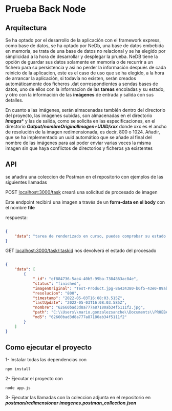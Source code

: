 # Prueba Back Node  #
## Arquitectura ##

Se ha optado por el desarrollo de la aplicación con el framework express, como base de datos, se ha optado por NeDb, una base de datos embebida en memoria, se trata de una base de datos no relacional y se ha elegido por simplicidad a la hora de desarrollar y desplegar la prueba. NeDB tiene la opción de guardar sus datos solamente en memoria o de recurrir a un fichero para su persistencia y asi no perder la información después de cada reinicio de la aplicacion, este es el caso de uso que se ha elegido, a la hora de arrancar la aplicación, si todavía no existen, serán creados automáticamente dos ficheros .dat correspondientes a sendas bases de datos, uno de ellos con la informacion de las **tareas** encoladas y su estado, y otro con la información de las **imágenes** de entrada y salida con sus detalles.

En cuanto a las imágenes, serán almacenadas también dentro del directorio del proyecto, las imágenes subidas, son almacenadas en el directorio ***Images**** y las de salida, como se solicita en las especificaciones, en el directorio ***Output/nombreOriginalImagen+UUID/xxx*** donde xxx es el ancho de resolución de la imagen redimensionada, es decir, 800 o 1024.
Añadir, que se ha implementado un uuid automático que se añade al final del nombre de las imágenes para asi poder enviar varias veces la misma imagen sin que haya conflictos de directorios y ficheros ya existentes

## API ##
se añadira una coleccion de Postman en el repositorio con ejemplos de las siguientes llamadas

POST [localhost:3000/task](URL "localhost:3000/task") creará una solicitud de procesado de imagen

Este endpoint recibirá una imagen a través de un **form-data en el body** con el nombre **file**

respuesta:
```json

{
    "data": "tarea de renderizado en curso, puedes comprobar su estado consultado el endpoint /task/:taskid con estos UUIDs:  ef884736-5ae4-40b5-99ba-7384863ac84e    74d0664c-c807-4612-b755-1d321f648ae0"
}
```

GET [localhost:3000/task/:taskid](URL "localhost:3000/task/:taskid") nos devolverá el estado del procesado

```json

{
    "data": [
        {
            "_id": "ef884736-5ae4-40b5-99ba-7384863ac84e",
            "status": "finished",
            "imagenOriginal": "Test-Product.jpg-8a434380-b6f5-43e0-89ab-4fac080ad11c.jpg",
            "resolucion": "800",
            "timestamp": "2022-05-03T16:08:03.515Z",
            "lastUpdate": "2022-05-03T16:08:03.585Z",
            "nombre": "62660bad3d8a777a87180ab34f5111f2.jpg",
            "path": "C:\\Users\\mario.gonzalezsanche\\Documents\\PRUEBAS\\redimensionar-imagenes\\output\\Test-Product.jpg-8a434380-b6f5-43e0-89ab-4fac080ad11c\\800\\62660bad3d8a777a87180ab34f5111f2.jpg",
            "md5": "62660bad3d8a777a87180ab34f5111f2"
        }
    ]
}
```

## Como ejecutar el proyecto ##

1- Instalar todas las dependencias con
```
npm install
```

2- Ejecutar el proyecto con 

```
node app.js
```

3- Ejecutar las llamadas con la coleccion adjunta en el repositorio en ***postman/redimensionar imagenes.postman_collection.json***
